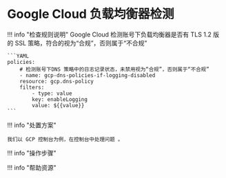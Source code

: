 # Google Cloud 负载均衡器检测

!!! info "检查规则说明"
    Google Cloud 检测账号下负载均衡器是否有 TLS 1.2 版的 SSL 策略，符合的视为“合规”，否则属于“不合规”
    
    ```YAML
    policies:
        # 检测账号下DNS 策略中的日志记录状态，未禁用视为“合规”，否则属于“不合规”
        - name: gcp-dns-policies-if-logging-disabled
        resource: gcp.dns-policy
        filters:
            - type: value
            key: enableLogging
            value: ${{value}}
    ```

    
!!! info "处置方案"
    
    我们以 GCP 控制台为例，在控制台中处理问题 。



!!! info "操作步骤"





!!! info "帮助资源"
    